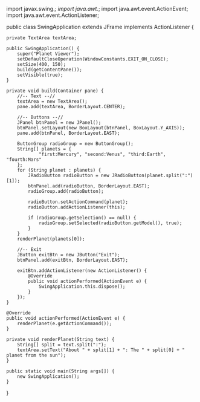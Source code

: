import javax.swing.*;
import java.awt.*;
import java.awt.event.ActionEvent;
import java.awt.event.ActionListener;

public class SwingApplication extends JFrame implements ActionListener {

    private TextArea textArea;

    public SwingApplication() {
        super("Planet Viewer");
        setDefaultCloseOperation(WindowConstants.EXIT_ON_CLOSE);
        setSize(400, 150);
        build(getContentPane());
        setVisible(true);
    }

    private void build(Container pane) {
        //-- Text --//
        textArea = new TextArea();
        pane.add(textArea, BorderLayout.CENTER);

        //-- Buttons --//
        JPanel btnPanel = new JPanel();
        btnPanel.setLayout(new BoxLayout(btnPanel, BoxLayout.Y_AXIS));
        pane.add(btnPanel, BorderLayout.EAST);

        ButtonGroup radioGroup = new ButtonGroup();
        String[] planets = {
                "first:Mercury", "second:Venus", "third:Earth", "fourth:Mars"
        };
        for (String planet : planets) {
            JRadioButton radioButton = new JRadioButton(planet.split(":")[1]);
            btnPanel.add(radioButton, BorderLayout.EAST);
            radioGroup.add(radioButton);

            radioButton.setActionCommand(planet);
            radioButton.addActionListener(this);

            if (radioGroup.getSelection() == null) {
                radioGroup.setSelected(radioButton.getModel(), true);
            }
        }
        renderPlanet(planets[0]);

        //-- Exit
        JButton exitBtn = new JButton("Exit");
        btnPanel.add(exitBtn, BorderLayout.EAST);

        exitBtn.addActionListener(new ActionListener() {
            @Override
            public void actionPerformed(ActionEvent e) {
                SwingApplication.this.dispose();
            }
        });
    }

    @Override
    public void actionPerformed(ActionEvent e) {
        renderPlanet(e.getActionCommand());
    }

    private void renderPlanet(String text) {
        String[] split = text.split(":");
        textArea.setText("About " + split[1] + ": The " + split[0] + " planet from the sun");
    }

    public static void main(String args[]) {
        new SwingApplication();
    }
}
